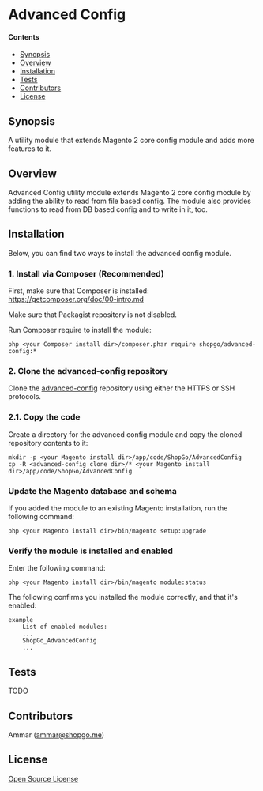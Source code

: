 Advanced Config
===============


#### Contents
*   [Synopsis](#syn)
*   [Overview](#over)
*   [Installation](#install)
*   [Tests](#tests)
*   [Contributors](#contrib)
*   [License](#lic)


## <a name="syn"></a>Synopsis

A utility module that extends Magento 2 core config module and adds more features to it.

## <a name="over"></a>Overview

Advanced Config utility module extends Magento 2 core config module by adding the ability
to read from file based config.
The module also provides functions to read from DB based config and to write in it, too.

## <a name="install"></a>Installation

Below, you can find two ways to install the advanced config module.

### 1. Install via Composer (Recommended)
First, make sure that Composer is installed: https://getcomposer.org/doc/00-intro.md

Make sure that Packagist repository is not disabled.

Run Composer require to install the module:

    php <your Composer install dir>/composer.phar require shopgo/advanced-config:*

### 2. Clone the advanced-config repository
Clone the <a href="https://github.com/shopgo-magento2/advanced-config" target="_blank">advanced-config</a> repository using either the HTTPS or SSH protocols.

### 2.1. Copy the code
Create a directory for the advanced config module and copy the cloned repository contents to it:

    mkdir -p <your Magento install dir>/app/code/ShopGo/AdvancedConfig
    cp -R <advanced-config clone dir>/* <your Magento install dir>/app/code/ShopGo/AdvancedConfig

### Update the Magento database and schema
If you added the module to an existing Magento installation, run the following command:

    php <your Magento install dir>/bin/magento setup:upgrade

### Verify the module is installed and enabled
Enter the following command:

    php <your Magento install dir>/bin/magento module:status

The following confirms you installed the module correctly, and that it's enabled:

    example
        List of enabled modules:
        ...
        ShopGo_AdvancedConfig
        ...

## <a name="tests"></a>Tests

TODO

## <a name="contrib"></a>Contributors

Ammar (<ammar@shopgo.me>)

## <a name="lic"></a>License

[Open Source License](LICENSE.txt)
